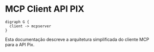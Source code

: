 # MCP Client API PIX

```mermaid
digraph G {
  client -> mcpserver
}
```

Esta documentação descreve a arquitetura simplificada do cliente MCP para a API Pix.
